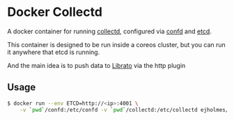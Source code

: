 # Docker Collectd

A docker container for running [collectd](https://collectd.org/),
configured via [confd](https://github.com/kelseyhightower/confd)
and [etcd](https://github.com/coreos/etcd).

This container is designed to be run inside a coreos cluster, but
you can run it anywhere that etcd is running.

And the main idea is to push data to [Librato](https://www.librato.com/) via the http plugin

## Usage

```bash
$ docker run --env ETCD=http://<ip>:4001 \
    -v `pwd`/confd:/etc/confd -v `pwd`/collectd:/etc/collectd ejholmes/collectd
```

